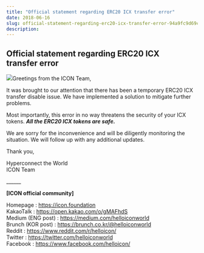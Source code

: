```yaml
---
title: "Official statement regarding ERC20 ICX transfer error"
date: 2018-06-16
slug: official-statement-regarding-erc20-icx-transfer-error-94a9fc9d69c3
description:
---
```


## Official statement regarding ERC20 ICX transfer error

![](https://cdn-images-1.medium.com/max/800/1*Pyy4HwCaW5xuAIZrsIm2yg.jpeg)Greetings from the ICON Team,

It was brought to our attention that there has been a temporary ERC20 ICX transfer disable issue. We have implemented a solution to mitigate further problems.

Most importantly, this error in no way threatens the security of your ICX tokens. ***All the ERC20 ICX tokens are safe.***

We are sorry for the inconvenience and will be diligently monitoring the situation. We will follow up with any additional updates.

Thank you,

Hyperconnect the World  
ICON Team

\_\_\_\_\_\_

**[ICON official community]**

Homepage : <https://icon.foundation>  
KakaoTalk : <https://open.kakao.com/o/gMAFhdS>  
Medium (ENG post) : <https://medium.com/helloiconworld>  
Brunch (KOR post) : <https://brunch.co.kr/@helloiconworld>  
Reddit : <https://www.reddit.com/r/helloicon/>  
Twitter : <https://twitter.com/helloiconworld>  
Facebook : <https://www.facebook.com/helloicon/>

